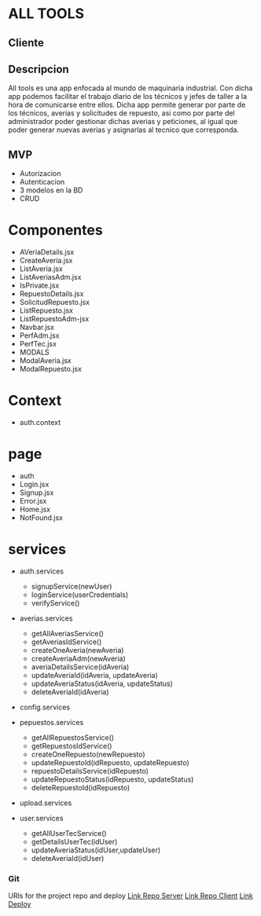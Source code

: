 # ALL TOOLS

## Cliente

## Descripcion

All tools es una app enfocada al mundo de maquinaria industrial. Con dicha app podemos facilitar el trabajo diario de los técnicos y jefes de taller a la hora de comunicarse entre ellos. 
Dicha app permite generar por parte de los técnicos, averias y solicitudes de repuesto, asi como por parte del administrador poder gestionar dichas averias y peticiones, al igual que poder generar nuevas averias y asignarlas al tecnico que corresponda.

## MVP 

- Autorizacion
- Autenticacion
- 3 modelos en la BD
- CRUD




# Componentes
- AVeriaDetails.jsx
- CreateAveria.jsx
- ListAveria.jsx
- ListAveriasAdm.jsx
- IsPrivate.jsx
- RepuestoDetails.jsx
- SolicitudRepuesto.jsx
- ListRepuesto.jsx
- ListRepuestoAdm-jsx
- Navbar.jsx
- PerfAdm.jsx
- PerfTec.jsx
- MODALS
-   ModalAveria.jsx
-   ModalRepuesto.jsx


# Context

- auth.context

# page
- auth
-   Login.jsx
-   Signup.jsx
- Error.jsx
- Home.jsx
- NotFound.jsx


# services

- auth.services
    - signupService(newUser)
    - loginService(userCredentials)
    - verifyService()
- averias.services
    - getAllAveriasService()
    - getAveriasIdService()
    - createOneAveria(newAveria)
    - createAveriaAdm(newAveria)
    - averiaDetailsService(idAveria)
    - updateAveriaId(idAveria, updateAveria)
    - updateAveriaStatus(idAveria, updateStatus)
    - deleteAveriaId(idAveria)

- config.services
- pepuestos.services
    - getAllRepuestosService()
    - getRepuestosIdService()
    - createOneRepuesto(newRepuesto)
    - updateRepuestoId(idRepuesto, updateRepuesto)
    - repuestoDetailsService(idRepuesto)
    - updateRepuestoStatus(idRepuesto, updateStatus)
    - deleteRepuestoId(idRepuesto)
- upload.services
- user.services
    - getAllUserTecService()
    - getDetailsUserTec(idUser)
    - updateAveriaStatus(idUser,updateUser)
    - deleteAveriaId(idUser)




### Git
URls for the project repo and deploy
[Link Repo Server](https://github.com/PterronM/all-tools-server)
[Link Repo Client](https://github.com/PterronM/all-tools-client)
[Link Deploy](https://all-tools.netlify.app/)



